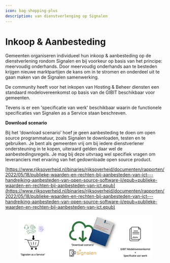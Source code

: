 ```yaml
---
icon: bag-shopping-plus
description: van dienstverlenging op Signalen
---
```


# Inkoop & Aanbesteding

Gemeenten organiseren individueel hun inkoop & aanbesteding op de dienstverlening rondom Signalen en bij voorkeur op basis van het principe: meervoudig onderhands. Door meervoudig onderhands aan te besteden krijgen nieuwe marktpartijen de kans om in te stromen en onderdeel uit te gaan maken van de Signalen samenwerking.

De community heeft voor het inkopen van Hosting & Beheer diensten een standaard modelovereenkomst op basis van de GIBIT beschikbaar voor gemeenten.

Tevens is er een 'specificatie van werk' beschikbaar waarin de functionele specificaties van Signalen as a Service staan beschreven.&#x20;

**Download scenario**

Bij het ‘download scenario’ hoef je geen aanbesteding te doen om open source programmatuur, zoals Signalen te downloaden, testen en te gebruiken. Je bent als gemeenten vrij om bij iedere dienstverlener ondersteuning in te kopen, uiteraard gelden daar wel  de aanbestedingsregels. Je mag bij deze uitvraag wel specifiek vragen om leveranciers met ervaring van het gedownloade open source product.

[https://www.rijksoverheid.nl/binaries/rijksoverheid/documenten/rapporten/2022/05/18/publieke-waarden-en-rechten-bij-aanbesteden-van-ict---handreiking-aanbesteden-van-open-source-software-ii/epub+publieke-waarden-en-rechten-bij-aanbesteden-van-ict.epub](https://www.rijksoverheid.nl/binaries/rijksoverheid/documenten/rapporten/2022/05/18/publieke-waarden-en-rechten-bij-aanbesteden-van-ict---handreiking-aanbesteden-van-open-source-software-ii/epub+publieke-waarden-en-rechten-bij-aanbesteden-van-ict.epub)

<figure><img src="../.gitbook/assets/Schermafbeelding 2024-10-14 om 09.01.53.png" alt=""><figcaption></figcaption></figure>
